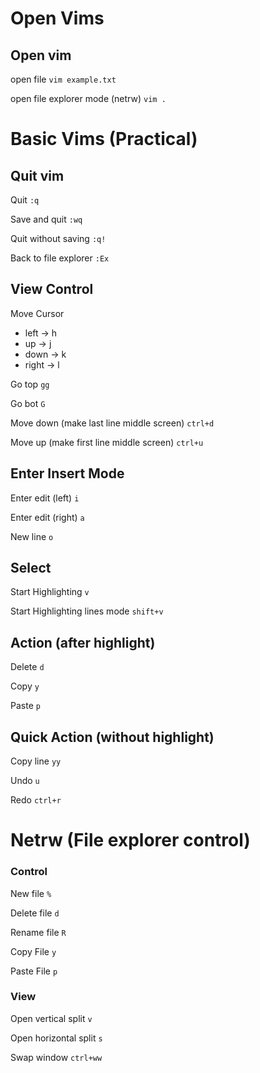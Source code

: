 # Open Vims

## Open vim
open file
```vim example.txt```

open file explorer mode (netrw)
```vim .```

# Basic Vims (Practical)

## Quit vim
Quit
```:q```

Save and quit
```:wq```

Quit without saving
```:q!```

Back to file explorer
```:Ex```

## View Control
Move Cursor
- left -> h
- up -> j
- down -> k
- right -> l

Go top
```gg```

Go bot
```G```

Move down (make last line middle screen)
```ctrl+d```

Move up (make first line middle screen)
```ctrl+u```

## Enter Insert Mode
Enter edit (left)
```i```

Enter edit (right)
```a```

New line
```o```

## Select
Start Highlighting
```v```

Start Highlighting lines mode
```shift+v```

## Action (after highlight)
Delete
```d```

Copy
```y```

Paste
```p```

## Quick Action (without highlight)
Copy line
```yy```

Undo
```u```

Redo
```ctrl+r```

# Netrw (File explorer control)

### Control
New file
```%```

Delete file
```d```

Rename file
```R```

Copy File
```y```

Paste File
```p```

### View
Open vertical split
```v```

Open horizontal split
```s```

Swap window
```ctrl+ww```